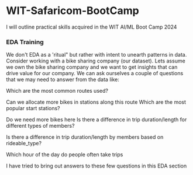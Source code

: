 # WIT-Safaricom-BootCamp
I will outline practical skills acquired in the WIT AI/ML  Boot Camp 2024

<h3>EDA Training </h3>

We don't EDA as a 'ritual" but rather with intent to unearth patterns in data.
Consider working with a bike sharing company (our dataset).
Lets assume we own the bike sharing company and we want to get insights that can drive value for our company. We can ask ourselves a couple of questions that we may need to answer from the data like:

<p>Which are the most common routes used?</p>
<p>Can we allocate more bikes in stations along this route Which are the most popular start stations?</p>
<p>Do we need more bikes here Is there a difference in trip duration/length for different types of members?</p>
<p>Is there a difference in trip duration/length by members based on rideable_type?</p>
<p>Which hour of the day do people often take trips</p>

I have tried to bring out answers to these few questions in this EDA section 
